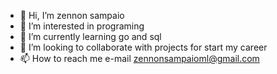 - 👋 Hi, I’m zennon sampaio
- 👀 I’m interested in programing
- 🌱 I’m currently learning go and sql
- 💞️ I’m looking to collaborate with projects for start my career
- 📫 How to reach me e-mail zennonsampaioml@gmail.com
